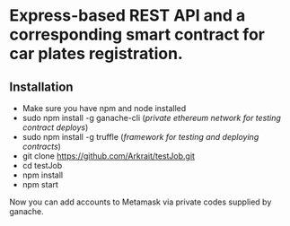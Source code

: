 # Express-based REST API and a corresponding smart contract for car plates registration.

## Installation

- Make sure you have npm and node installed
- sudo npm install -g ganache-cli (_private ethereum network for testing contract deploys_)
- sudo npm install -g truffle (_framework for testing and deploying contracts_)
- git clone https://github.com/Arkrait/testJob.git
- cd testJob
- npm install
- npm start

Now you can add accounts to Metamask via private codes supplied by ganache.
